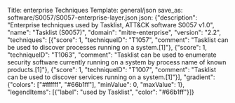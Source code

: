 Title: enterprise Techniques
Template: general/json
save_as: software/S0057/S0057-enterprise-layer.json
json: {"description": "Enterprise techniques used by Tasklist, ATT&CK software S0057 v1.0", "name": "Tasklist (S0057)", "domain": "mitre-enterprise", "version": "2.2", "techniques": [{"score": 1, "techniqueID": "T1057", "comment": "Tasklist can be used to discover processes running on a system.[1]"}, {"score": 1, "techniqueID": "T1063", "comment": "Tasklist can be used to enumerate security software currently running on a system by process name of known products.[1]"}, {"score": 1, "techniqueID": "T1007", "comment": "Tasklist can be used to discover services running on a system.[1]"}], "gradient": {"colors": ["#ffffff", "#66b1ff"], "minValue": 0, "maxValue": 1}, "legendItems": [{"label": "used by Tasklist", "color": "#66b1ff"}]}